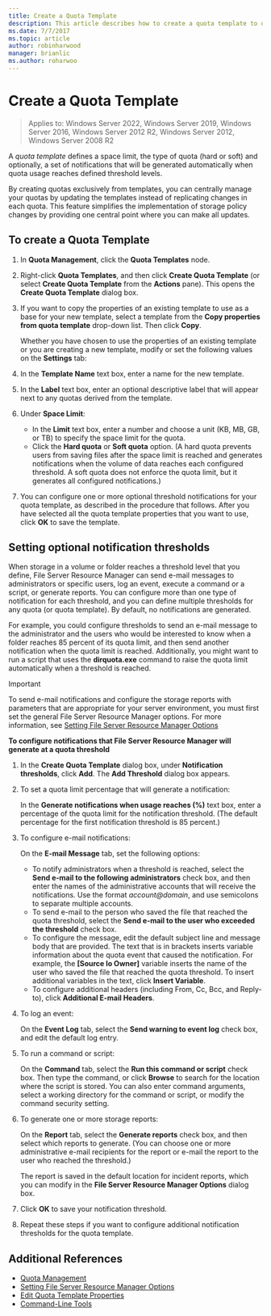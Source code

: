 ```yaml
---
title: Create a Quota Template
description: This article describes how to create a quota template to define a storage space limit
ms.date: 7/7/2017
ms.topic: article
author: robinharwood
manager: brianlic
ms.author: roharwoo
---
```

# Create a Quota Template

>Applies to: Windows Server 2022, Windows Server 2019, Windows Server 2016, Windows Server 2012 R2, Windows Server 2012, Windows Server 2008 R2

A *quota template* defines a space limit, the type of quota (hard or soft) and optionally, a set of notifications that will be generated automatically when quota usage reaches defined threshold levels.

By creating quotas exclusively from templates, you can centrally manage your quotas by updating the templates instead of replicating changes in each quota. This feature simplifies the implementation of storage policy changes by providing one central point where you can make all updates.

## To create a Quota Template

1.  In **Quota Management**, click the **Quota Templates** node.

2.  Right-click **Quota Templates**, and then click **Create Quota Template** (or select **Create Quota Template** from the **Actions** pane). This opens the **Create Quota Template** dialog box.

3.  If you want to copy the properties of an existing template to use as a base for your new template, select a template from the **Copy properties from quota template** drop-down list. Then click **Copy**.

    Whether you have chosen to use the properties of an existing template or you are creating a new template, modify or set the following values on the **Settings** tab:

4.  In the **Template Name** text box, enter a name for the new template.

5.  In the **Label** text box, enter an optional descriptive label that will appear next to any quotas derived from the template.

6.  Under **Space Limit**:

    -   In the **Limit** text box, enter a number and choose a unit (KB, MB, GB, or TB) to specify the space limit for the quota.
    -   Click the **Hard quota** or **Soft quota** option. (A hard quota prevents users from saving files after the space limit is reached and generates notifications when the volume of data reaches each configured threshold. A soft quota does not enforce the quota limit, but it generates all configured notifications.)

7.  You can configure one or more optional threshold notifications for your quota template, as described in the procedure that follows. After you have selected all the quota template properties that you want to use, click **OK** to save the template.

## Setting optional notification thresholds

When storage in a volume or folder reaches a threshold level that you define, File Server Resource Manager can send e-mail messages to administrators or specific users, log an event, execute a command or a script, or generate reports. You can configure more than one type of notification for each threshold, and you can define multiple thresholds for any quota (or quota template). By default, no notifications are generated.

For example, you could configure thresholds to send an e-mail message to the administrator and the users who would be interested to know when a folder reaches 85 percent of its quota limit, and then send another notification when the quota limit is reached. Additionally, you might want to run a script that uses the **dirquota.exe** command to raise the quota limit automatically when a threshold is reached.

> [!Important]
> To send e-mail notifications and configure the storage reports with parameters that are appropriate for your server environment, you must first set the general File Server Resource Manager options. For more information, see [Setting File Server Resource Manager Options](setting-file-server-resource-manager-options.md)

**To configure notifications that File Server Resource Manager will generate at a quota threshold**

1. In the **Create Quota Template** dialog box, under **Notification thresholds**, click **Add**. The **Add Threshold** dialog box appears.

2. To set a quota limit percentage that will generate a notification:

   In the **Generate notifications when usage reaches (%)** text box, enter a percentage of the quota limit for the notification threshold. (The default percentage for the first notification threshold is 85 percent.)

3. To configure e-mail notifications:

   On the **E-mail Message** tab, set the following options:

   - To notify administrators when a threshold is reached, select the **Send e-mail to the following administrators** check box, and then enter the names of the administrative accounts that will receive the notifications. Use the format <em>account@domain</em>, and use semicolons to separate multiple accounts.
   - To send e-mail to the person who saved the file that reached the quota threshold, select the **Send e-mail to the user who exceeded the threshold** check box.
   - To configure the message, edit the default subject line and message body that are provided. The text that is in brackets inserts variable information about the quota event that caused the notification. For example, the **\[Source Io Owner\]** variable inserts the name of the user who saved the file that reached the quota threshold. To insert additional variables in the text, click **Insert Variable**.
   - To configure additional headers (including From, Cc, Bcc, and Reply-to), click **Additional E-mail Headers**.

4. To log an event:

   On the **Event Log** tab, select the **Send warning to event log** check box, and edit the default log entry.

5. To run a command or script:

   On the **Command** tab, select the **Run this command or script** check box. Then type the command, or click **Browse** to search for the location where the script is stored. You can also enter command arguments, select a working directory for the command or script, or modify the command security setting.

6. To generate one or more storage reports:

   On the **Report** tab, select the **Generate reports** check box, and then select which reports to generate. (You can choose one or more administrative e-mail recipients for the report or e-mail the report to the user who reached the threshold.)

   The report is saved in the default location for incident reports, which you can modify in the **File Server Resource Manager Options** dialog box.

7. Click **OK** to save your notification threshold.

8. Repeat these steps if you want to configure additional notification thresholds for the quota template.

## Additional References

-   [Quota Management](quota-management.md)
-    [Setting File Server Resource Manager Options](setting-file-server-resource-manager-options.md)
-   [Edit Quota Template Properties](edit-quota-template-properties.md)
-   [Command-Line Tools](command-line-tools.md)


